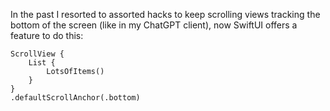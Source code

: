 In the past I resorted to assorted hacks to keep scrolling views tracking the
bottom of the screen (like in my ChatGPT client), now SwiftUI offers a feature
to do this:

```
ScrollView {
	List {
		LotsOfItems()
	}
}
.defaultScrollAnchor(.bottom)
```


